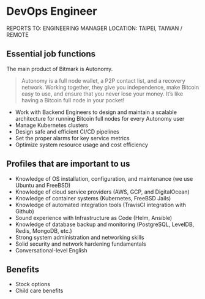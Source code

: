# DevOps Engineer

REPORTS TO: ENGINEERING MANAGER
LOCATION: TAIPEI, TAIWAN / REMOTE

## Essential job functions

The main product of Bitmark is Autonomy.

> Autonomy is a full node wallet, a P2P contact list, and a recovery network. Working together, they give you independence, make Bitcoin easy to use, and ensure that you never lose your money. It’s like having a Bitcoin full node in your pocket! 

- Work with Backend Engineers to design and maintain a scalable architecture for running Bitcoin full nodes for every Autonomy user
- Manage Kubernetes clusters
- Design safe and efficient CI/CD pipelines
- Set the proper alarms for key service metrics
- Optimize system resource usage and cost efficiency

## Profiles that are important to us

- Knowledge of OS installation, configuration, and maintenance (we use Ubuntu and FreeBSD)
- Knowledge of cloud service providers (AWS, GCP, and DigitalOcean)
- Knowledge of container systems (Kubernetes, FreeBSD Jails)
- Knowledge of automated integration tools (TravisCI integration with Github)
- Sound experience with Infrastructure as Code (Helm, Ansible)
- Knowledge of database backup and monitoring (PostgreSQL, LevelDB, Redis, MongoDB, etc.)
- Strong system administration and networking skills
- Solid security and network hardening fundamentals
- Conversational-level English

## Benefits

- Stock options
- Child care benefits
